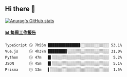 ## Hi there 👋

[![Anurag's GitHub stats](https://github-readme-stats-orilights.vercel.app/api?username=orilights)](https://github.com/anuraghazra/github-readme-stats)

<!--
**OriLight152/OriLight152** is a ✨ _special_ ✨ repository because its `README.md` (this file) appears on your GitHub profile.

Here are some ideas to get you started:

- 🔭 I’m currently working on ...
- 🌱 I’m currently learning ...
- 👯 I’m looking to collaborate on ...
- 🤔 I’m looking for help with ...
- 💬 Ask me about ...
- 📫 How to reach me: ...
- 😄 Pronouns: ...
- ⚡ Fun fact: ...
-->

<!-- waka-box start -->
#### <a href="https://gist.github.com/92c8d5b388768c10efcba86e82b7c4fb" target="_blank">📊 每周工作报告</a>
```text
TypeScript 🕓 7h55m ██████████████▊░░░░░░░░░░░░░ 53.1%
Vue.js     🕓 4h37m ████████▋░░░░░░░░░░░░░░░░░░░ 31.0%
Python     🕓 47m   █▍░░░░░░░░░░░░░░░░░░░░░░░░░░  5.2%
JSON       🕓 45m   █▍░░░░░░░░░░░░░░░░░░░░░░░░░░  5.1%
Prisma     🕓 13m   ▍░░░░░░░░░░░░░░░░░░░░░░░░░░░  1.5%
```
<!-- Powered by https://github.com/journey-ad/waka-box-go . -->
<!-- waka-box end -->

